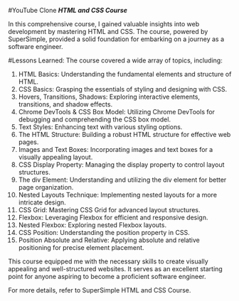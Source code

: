 #YouTube Clone
***HTML and CSS Course***

In this comprehensive course, I gained valuable insights into web development by mastering HTML and CSS. The course, powered by SuperSimple, provided a solid foundation for embarking on a journey as a software engineer.

#Lessons Learned:
The course covered a wide array of topics, including:

1. HTML Basics: Understanding the fundamental elements and structure of HTML.
2. CSS Basics: Grasping the essentials of styling and designing with CSS.
3. Hovers, Transitions, Shadows: Exploring interactive elements, transitions, and shadow effects.
4. Chrome DevTools & CSS Box Model: Utilizing Chrome DevTools for debugging and comprehending the CSS box model.
5. Text Styles: Enhancing text with various styling options.
6. The HTML Structure: Building a robust HTML structure for effective web pages.
7. Images and Text Boxes: Incorporating images and text boxes for a visually appealing layout.
8. CSS Display Property: Managing the display property to control layout structures.
9. The div Element: Understanding and utilizing the div element for better page organization.
10. Nested Layouts Technique: Implementing nested layouts for a more intricate design.
11. CSS Grid: Mastering CSS Grid for advanced layout structures.
12. Flexbox: Leveraging Flexbox for efficient and responsive design.
13. Nested Flexbox: Exploring nested Flexbox layouts.
14. CSS Position: Understanding the position property in CSS.
15. Position Absolute and Relative: Applying absolute and relative positioning for precise element placement.

This course equipped me with the necessary skills to create visually appealing and well-structured websites. It serves as an excellent starting point for anyone aspiring to become a proficient software engineer.

For more details, refer to SuperSimple HTML and CSS Course.
